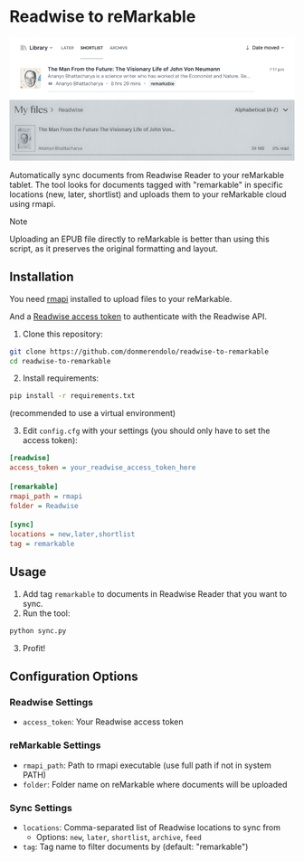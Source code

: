 # Readwise to reMarkable

![readwise-to-remarkable](image.png)

Automatically sync documents from Readwise Reader to your reMarkable tablet. The tool looks for documents tagged with "remarkable" in specific locations (new, later, shortlist) and uploads them to your reMarkable cloud using rmapi.

> [!NOTE]
> Uploading an EPUB file directly to reMarkable is better than using this script, as it preserves the original formatting and layout.

## Installation

You need [rmapi](https://github.com/ddvk/rmapi) installed to upload files to your reMarkable.

And a [Readwise access token](https://readwise.io/access_token) to authenticate with the Readwise API.

1. Clone this repository:
```bash
git clone https://github.com/donmerendolo/readwise-to-remarkable
cd readwise-to-remarkable
```

2. Install requirements:
```bash
pip install -r requirements.txt
```
(recommended to use a virtual environment)

3. Edit `config.cfg` with your settings (you should only have to set the access token):
```ini
[readwise]
access_token = your_readwise_access_token_here

[remarkable]
rmapi_path = rmapi
folder = Readwise

[sync]
locations = new,later,shortlist
tag = remarkable
```

## Usage

1. Add tag `remarkable` to documents in Readwise Reader that you want to sync.
2. Run the tool:
```bash
python sync.py
```
3. Profit!

## Configuration Options

### Readwise Settings
- `access_token`: Your Readwise access token

### reMarkable Settings
- `rmapi_path`: Path to rmapi executable (use full path if not in system PATH)
- `folder`: Folder name on reMarkable where documents will be uploaded

### Sync Settings
- `locations`: Comma-separated list of Readwise locations to sync from
  - Options: `new`, `later`, `shortlist`, `archive`, `feed`
- `tag`: Tag name to filter documents by (default: "remarkable")
